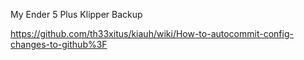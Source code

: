 My Ender 5 Plus Klipper Backup

https://github.com/th33xitus/kiauh/wiki/How-to-autocommit-config-changes-to-github%3F
